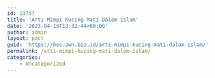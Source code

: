 ```yaml
---
id: 13757
title: 'Arti Mimpi Kucing Mati Dalam Islam'
date: '2023-04-13T13:32:44+00:00'
author: admin
layout: post
guid: 'https://bos.awn.biz.id/arti-mimpi-kucing-mati-dalam-islam/'
permalink: /arti-mimpi-kucing-mati-dalam-islam/
categories:
    - Uncategorized
---
```


